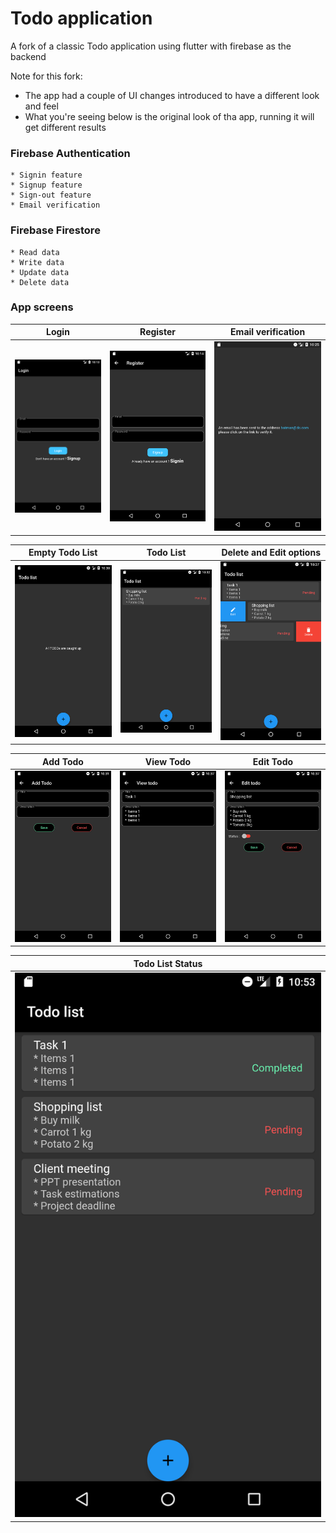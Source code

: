 #  Todo application

A fork of a classic Todo application using flutter with firebase as the backend

Note for this fork:
- The app had a couple of UI changes introduced to have a different look and feel
- What you're seeing below is the original look of tha app, running it will get different results

### Firebase Authentication

    * Signin feature
    * Signup feature
    * Sign-out feature
    * Email verification

### Firebase Firestore

    * Read data
    * Write data
    * Update data
    * Delete data

### App screens

| Login                   | Register                      | Email verification                                 |
| ----------------------- | ----------------------------- | -------------------------------------------------- |
| ![Login](doc/login.png) | ![Register](doc/register.png) | ![Email versification](doc/email_verification.png) |


| Empty Todo List                             | Todo List                       | Delete and Edit options                                    |
| ------------------------------------------- | ------------------------------- | ---------------------------------------------------------- |
| ![Empty Todo List](doc/empty_todo_list.png) | ![Todo List](doc/todo_list.png) | ![Delete and Edit options](doc/delete_and_edit_option.png) |

| Add Todo                      | View Todo                       | Edit Todo                       |
| ----------------------------- | ------------------------------- | ------------------------------- |
| ![Add Todo](doc/add_todo.png) | ![View Todo](doc/view_todo.png) | ![Edit Todo](doc/edit_todo.png) |

| Todo List Status              |
| ----------------------------- |
| ![Add Todo](doc/todo_list_status.png) |